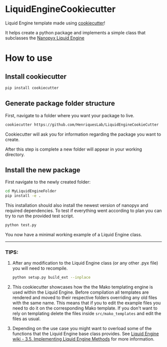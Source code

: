 # LiquidEngineCookiecutter

Liquid Engine template made using [cookiecutter](https://cookiecutter.readthedocs.io/en/stable/)!

It helps create a python package and implements a simple class that subclasses the [Nanopyx Liquid Engine](https://github.com/HenriquesLab/NanoPyx)

# How to use

## Install cookiecutter

```bash 
pip install cookiecutter
```

## Generate package folder structure

First, navigate to a folder where you want your package to live. 

```bash
cookiecutter https://github.com/HenriquesLab/LiquidEngineCookieCutter
```

Cookiecutter will ask you for information regarding the package you want to create. 

After this step is complete a new folder will appear in your working directory. 

## Install the new package

First navigate to the newly created folder:

```bash
cd MyLiquidEngineFolder
pip install -e .
```
    
This installation should also install the newest version of nanopyx and required dependencies. To test if everything went according to plan you can try to run the provided test script.

```bash
python test.py
```

You now have a minimal working example of a Liquid Engine class. 

---

### TIPS: 
1. After any modification to the Liquid Engine class (or any other .pyx file) you will need to recompile.

    ```bash
    python setup.py build_ext --inplace
    ```

2. This cookiecutter showcases how the the Mako templating engine is used within the Liquid Engine. Before compilation all templates are rendered and moved to their respective folders overriding any old files with the same name. This means that if you to edit the example files you need to do it on the corresponding Mako template. If you don't want to rely on templating delete the files inside ```src/mako_templates``` and edit the files as usual. 


3. Depending on the use case you might want to overload some of the functions that the Liquid Engine base class provides. See [Liquid Engine wiki - 3.5. Implementing Liquid Engine Methods](https://github.com/HenriquesLab/NanoPyx/wiki/3.5.-Implementing-Liquid-Engine-Methods) for more information. 